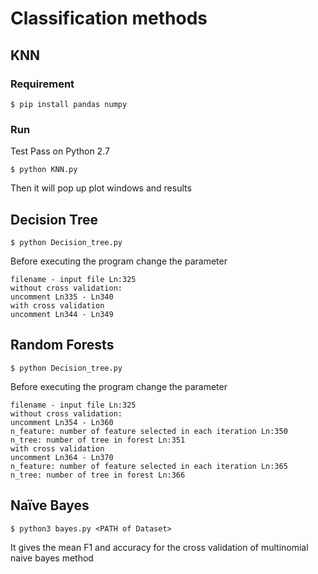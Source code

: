 # Classification methods

## KNN 

### Requirement

```
$ pip install pandas numpy
```

### Run

Test Pass on Python 2.7

```
$ python KNN.py
```

Then it will pop up plot windows and results


## Decision Tree 

```
$ python Decision_tree.py
```

Before executing the program change the parameter

```
filename - input file Ln:325
without cross validation:
uncomment Ln335 - Ln340
with cross validation
uncomment Ln344 - Ln349
```


## Random Forests 

```
$ python Decision_tree.py
```
Before executing the program change the parameter
```
filename - input file Ln:325
without cross validation:
uncomment Ln354 - Ln360
n_feature: number of feature selected in each iteration Ln:350
n_tree: number of tree in forest Ln:351
with cross validation
uncomment Ln364 - Ln370
n_feature: number of feature selected in each iteration Ln:365
n_tree: number of tree in forest Ln:366
```

## Naïve Bayes

```
$ python3 bayes.py <PATH of Dataset>
```
It gives the mean F1 and accuracy for the cross validation of multinomial naive bayes method
